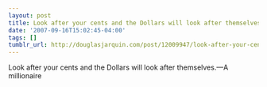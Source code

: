 ```yaml
---
layout: post
title: Look after your cents and the Dollars will look after themselves.
date: '2007-09-16T15:02:45-04:00'
tags: []
tumblr_url: http://douglasjarquin.com/post/12009947/look-after-your-cents-and-the-dollars-will-look
---
```

Look after your cents and the Dollars will look after themselves.—A millionaire
